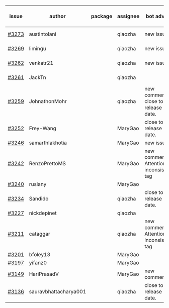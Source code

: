 | issue | author | package | assignee | bot advice | created date of issue | target release date | date from target |
| ------ | ------ | ------ | ------ | ------ | ------ | ------ | :-----: |
| [#3273](https://github.com/Azure/sdk-release-request/issues/3273) | austintolani |  | qiaozha | new issue. | 10-12 | fail to get. |  |
| [#3269](https://github.com/Azure/sdk-release-request/issues/3269) | limingu |  | qiaozha | new issue. | 10-12 | fail to get. |  |
| [#3262](https://github.com/Azure/sdk-release-request/issues/3262) | venkatr21 |  | qiaozha | new issue. | 10-12 | fail to get. |  |
| [#3261](https://github.com/Azure/sdk-release-request/issues/3261) | JackTn |  | qiaozha |  | 10-12 | fail to get. |  |
| [#3259](https://github.com/Azure/sdk-release-request/issues/3259) | JohnathonMohr |  | qiaozha | new comment. close to release date.  | 10-11 | 10-13 | -2 |
| [#3252](https://github.com/Azure/sdk-release-request/issues/3252) | Frey-Wang |  | MaryGao | close to release date.  | 10-09 | 10-17 | 1 |
| [#3246](https://github.com/Azure/sdk-release-request/issues/3246) | samarthlakhotia |  | MaryGao | new issue. | 10-06 | 10-19 |  |
| [#3242](https://github.com/Azure/sdk-release-request/issues/3242) | RenzoPrettoMS |  | MaryGao | new comment. Attention to inconsistent tag | 10-05 | 10-10 |  |
| [#3240](https://github.com/Azure/sdk-release-request/issues/3240) | ruslany |  | MaryGao |  | 10-04 | 10-12 |  |
| [#3234](https://github.com/Azure/sdk-release-request/issues/3234) | Sandido |  | qiaozha | close to release date.  | 09-30 | 10-17 | 1 |
| [#3227](https://github.com/Azure/sdk-release-request/issues/3227) | nickdepinet |  | qiaozha |  | 09-28 | 10-12 |  |
| [#3211](https://github.com/Azure/sdk-release-request/issues/3211) | cataggar |  | qiaozha | new comment. Attention to inconsistent tag | 09-26 | 10-31 |  |
| [#3201](https://github.com/Azure/sdk-release-request/issues/3201) | bfoley13 |  | MaryGao |  | 09-19 | 10-03 |  |
| [#3197](https://github.com/Azure/sdk-release-request/issues/3197) | yifanz0 |  | MaryGao |  | 09-19 | 10-12 |  |
| [#3149](https://github.com/Azure/sdk-release-request/issues/3149) | HariPrasadV |  | MaryGao | new comment. | 09-07 | 10-11 |  |
| [#3136](https://github.com/Azure/sdk-release-request/issues/3136) | sauravbhattacharya001 |  | qiaozha | close to release date.  | 09-02 | 10-17 | 1 |
